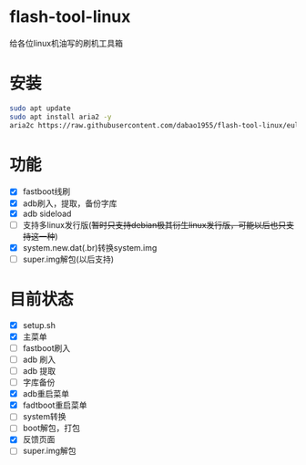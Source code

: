 # flash-tool-linux
给各位linux机油写的刷机工具箱
# 安装
```bash
sudo apt update
sudo apt install aria2 -y
aria2c https://raw.githubusercontent.com/dabao1955/flash-tool-linux/eula/setup.sh | bash
```
# 功能
- [x] fastboot线刷
- [x] adb刷入，提取，备份字库
- [x] adb sideload
- [ ] 支持多linux发行版(~~暂时只支持debian极其衍生linux发行版，可能以后也只支持这一种~~)
- [x] system.new.dat(.br)转换system.img
- [ ] super.img解包(以后支持)
# 目前状态
- [x] setup.sh
- [x] 主菜单
- [ ] fastboot刷入
- [ ] adb 刷入
- [ ] adb 提取
- [ ] 字库备份
- [x] adb重启菜单
- [x] fadtboot重启菜单
- [ ] system转换
- [ ] boot解包，打包
- [x] 反馈页面
- [ ] super.img解包
